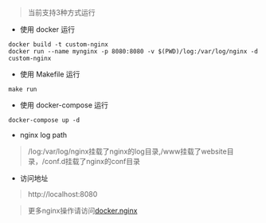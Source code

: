 > 当前支持3种方式运行

+ 使用 docker 运行
```
docker build -t custom-nginx
docker run --name mynginx -p 8080:8080 -v $(PWD)/log:/var/log/nginx -d custom-nginx
```

+ 使用 Makefile 运行
```
make run
```

+ 使用 docker-compose 运行
```
docker-compose up -d
```

+ nginx log path
>  /log:/var/log/nginx挂载了nginx的log目录,/www挂载了website目录，/conf.d挂载了nginx的conf目录

+ 访问地址
> http://localhost:8080

> 更多nginx操作请访问[docker.nginx](https://hub.docker.com/_/nginx)